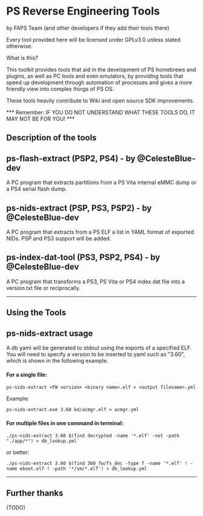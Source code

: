 # PS Reverse Engineering Tools
by FAPS Team (and other developers if they add their tools there)

Every tool provided here will be licensed under GPLv3.0 unless stated otherwise.

What is this?

This toolkit provides tools that aid in the development of PS homebrews and plugins, as well as PC tools and even emulators, by providing tools that speed up development through automation of processes and gives a more friendly view into complex things of PS OS.

These tools heavily contribute to Wiki and open source SDK improvements.

*** Remember: IF YOU DO NOT UNDERSTAND WHAT THESE TOOLS DO, IT MAY NOT BE FOR YOU! ***

## Description of the tools

ps-flash-extract (PSP2, PS4) - by @CelesteBlue-dev
---
A PC program that extracts partitions from a PS Vita internal eMMC dump or a PS4 serial flash dump.

ps-nids-extract (PSP, PS3, PSP2) - by @CelesteBlue-dev
---
A PC program that extracts from a PS ELF a list in YAML format of exported NIDs. PSP and PS3 support will be added.

ps-index-dat-tool (PS3, PSP2, PS4) - by @CelesteBlue-dev
---
A PC program that transforms a PS3, PS Vita or PS4 index.dat file into a version.txt file or reciprocally.

--------------------------------------------------------------------------------

## Using the Tools

ps-nids-extract usage
---
A db yaml will be generated to stdout using the exports of a specified ELF. You will need to specify a version to be inserted to yaml such as "3.60", which is shown in the following example.

#### For a single file:

	ps-nids-extract <FW version> <binary name>.elf > <output filename>.yml

Example:

	ps-nids-extract.exe 3.60 kd/acmgr.elf > acmgr.yml
	
#### For multiple files in one command in terminal:

	./ps-nids-extract 3.60 $(find decrypted -name '*.elf' -not -path "./app/*") > db_lookup.yml`

or better:

	./ps-nids-extract 3.60 $(find 360_fw/fs_dec -type f -name '*.elf' ! -name eboot.elf ! -path '*/sm/*.elf') > db_lookup.yml

--------------------------------------------------------------------------------

## Further thanks

(TODO)
